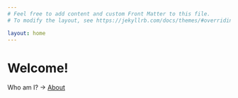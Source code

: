 ```yaml
---
# Feel free to add content and custom Front Matter to this file.
# To modify the layout, see https://jekyllrb.com/docs/themes/#overriding-theme-defaults

layout: home
---
```


# Welcome!
Who am I? -> [About](https://valgh.github.io/enter_trenta/about.html)
